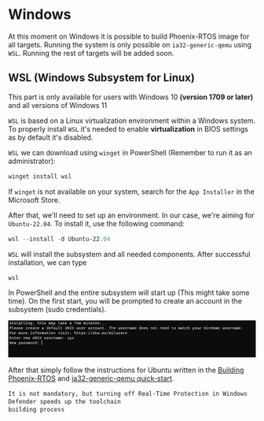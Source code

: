 # Windows

At this moment on Windows it is possible to build Phoenix-RTOS image for all targets. Running the system is only
possible on `ia32-generic-qemu` using `WSL`. Running the rest of targets will be added soon.

## WSL (Windows Subsystem for Linux)

This part is only available for users with Windows 10 **(version 1709 or later)** and all versions of Windows 11

`WSL` is based on a Linux virtualization environment within a Windows system.
To properly install `WSL` it's needed to enable **virtualization** in BIOS settings as by default it's disabled.

`WSL` we can download using `winget` in PowerShell (Remember to run it as an administrator):

```powershell
winget install wsl
```

If `winget` is not available on your system, search for the `App Installer` in the Microsoft Store.

After that, we'll need to set up an environment. In our case, we're aiming for `Ubuntu-22.04`.
To install it, use the following command:

```powershell
wsl --install -d Ubuntu-22.04
```

`WSL` will install the subsystem and all needed components. After successful installation, we can type

```powershell
wsl
```

In PowerShell and the entire subsystem will start up (This might take some time).
On the first start, you will be prompted to create an account in the subsystem (sudo credentials).

![Sudo Credentials](../_static/images/building/wsl-sudo-credentials.png)

After that simply follow the instructions for Ubuntu written in the [Building Phoenix-RTOS](index.md) and
[ia32-generic-qemu quick-start](../quickstart/ia32-generic-qemu.md).

```{tip}
It is not mandatory, but turning off Real-Time Protection in Windows Defender speeds up the toolchain
building process
```
